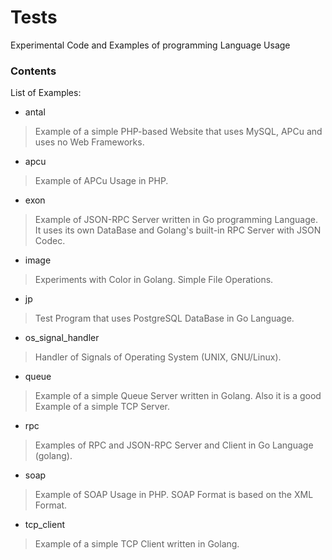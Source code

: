 # Tests
Experimental Code and Examples of programming Language Usage

### Contents

List of Examples:

* antal
>Example of a simple PHP-based Website that uses MySQL, APCu and uses no Web Frameworks.

* apcu
>Example of APCu Usage in PHP.

* exon
>Example of JSON-RPC Server written in Go programming Language. It uses its own DataBase and Golang's built-in RPC Server with JSON Codec.

* image
>Experiments with Color in Golang. Simple File Operations.

* jp
>Test Program that uses PostgreSQL DataBase in Go Language.

* os_signal_handler
>Handler of Signals of Operating System (UNIX, GNU/Linux).

* queue
>Example of a simple Queue Server written in Golang. Also it is a good Example of a simple TCP Server.

* rpc
>Examples of RPC and JSON-RPC Server and Client in Go Language (golang).

* soap
>Example of SOAP Usage in PHP. SOAP Format is based on the XML Format.

* tcp_client
>Example of a simple TCP Client written in Golang.
